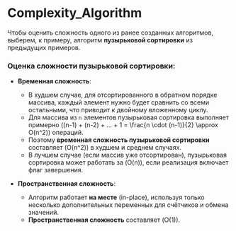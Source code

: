 # Complexity_Algorithm

Чтобы оценить сложность одного из ранее созданных алгоритмов, выберем, к примеру, алгоритм **пузырьковой сортировки** из предыдущих примеров.

### Оценка сложности пузырьковой сортировки:
- **Временная сложность**:
  - В худшем случае, для отсортированного в обратном порядке массива, каждый элемент нужно будет сравнить со всеми остальными, что приводит к двойному вложенному циклу. 
  - Для массива из `n` элементов пузырьковая сортировка выполняет примерно \((n-1) + (n-2) + ... + 1 = \frac{n \cdot (n-1)}{2} \approx O(n^2)\) операций.
  - Поэтому **временная сложность пузырьковой сортировки** составляет \(O(n^2)\) в худшем и среднем случаях.
  - В лучшем случае (если массив уже отсортирован), пузырьковая сортировка может работать за \(O(n)\), если реализация включает флаг завершения.

- **Пространственная сложность**:
  - Алгоритм работает **на месте** (in-place), используя только несколько дополнительных переменных для счётчиков и обмена значений.
  - **Пространственная сложность** составляет \(O(1)\).
